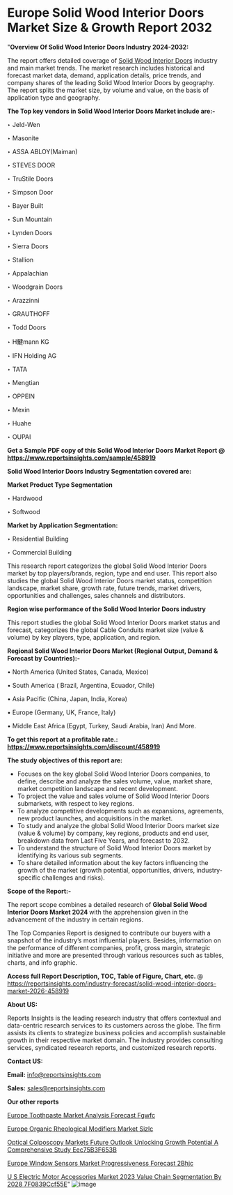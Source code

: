 # Europe Solid Wood Interior Doors Market Size & Growth Report 2032

"<strong>Overview Of Solid Wood Interior Doors Industry 2024-2032:</strong>

The report offers detailed coverage of <a href=https://www.reportsinsights.com/sample/458919>Solid Wood Interior Doors</a> industry and main market trends. The market research includes historical and forecast market data, demand, application details, price trends, and company shares of the leading Solid Wood Interior Doors by geography. The report splits the market size, by volume and value, on the basis of application type and geography.

<strong>The Top key vendors in Solid Wood Interior Doors Market include are:- </strong>

‣ Jeld-Wen

‣ Masonite

‣ ASSA ABLOY(Maiman)

‣ STEVES DOOR

‣ TruStile Doors

‣ Simpson Door

‣ Bayer Built

‣ Sun Mountain

‣ Lynden Doors

‣ Sierra Doors

‣ Stallion

‣ Appalachian

‣ Woodgrain Doors

‣ Arazzinni

‣ GRAUTHOFF

‣ Todd Doors

‣ H鰎mann KG

‣ IFN Holding AG

‣ TATA

‣ Mengtian

‣ OPPEIN

‣ Mexin

‣ Huahe

‣ OUPAI

<strong>Get a Sample PDF copy of this Solid Wood Interior Doors Market Report </strong><strong>@ <a href=https://www.reportsinsights.com/sample/458919 style=color:#0000ff;>https://www.reportsinsights.com/sample/458919</a> </strong>

<strong>Solid Wood Interior Doors Industry Segmentation covered are:</strong>

<strong>Market Product Type Segmentation</strong>

‣ Hardwood

‣ Softwood

<strong>Market by Application Segmentation:</strong>

‣ Residential Building

‣ Commercial Building

This research report categorizes the global Solid Wood Interior Doors market by top players/brands, region, type and end user. This report also studies the global Solid Wood Interior Doors market status, competition landscape, market share, growth rate, future trends, market drivers, opportunities and challenges, sales channels and distributors.

<strong>Region wise performance of the Solid Wood Interior Doors industry</strong><strong> </strong>

This report studies the global Solid Wood Interior Doors market status and forecast, categorizes the global Cable Conduits market size (value &amp; volume) by key players, type, application, and region. 

<strong>Regional Solid Wood Interior Doors Market (Regional Output, Demand &amp; Forecast by Countries):-</strong>

• North America (United States, Canada, Mexico)

• South America ( Brazil, Argentina, Ecuador, Chile)

• Asia Pacific (China, Japan, India, Korea)

• Europe (Germany, UK, France, Italy)

• Middle East Africa (Egypt, Turkey, Saudi Arabia, Iran) And More.

<strong>To get this report at a profitable rate.: <a href=https://www.reportsinsights.com/discount/458919 style=color:#0000ff;>https://www.reportsinsights.com/discount/458919</a></strong>

<strong>The study objectives of this report are:</strong>
<ul>
  <li>Focuses on the key global Solid Wood Interior Doors companies, to define, describe and analyze the sales volume, value, market share, market competition landscape and recent development.</li>
  <li>To project the value and sales volume of Solid Wood Interior Doors submarkets, with respect to key regions.</li>
  <li>To analyze competitive developments such as expansions, agreements, new product launches, and acquisitions in the market.</li>
  <li>To study and analyze the global Solid Wood Interior Doors market size (value &amp; volume) by company, key regions, products and end user, breakdown data from Last Five Years, and forecast to 2032.</li>
  <li>To understand the structure of Solid Wood Interior Doors market by identifying its various sub segments.</li>
  <li>To share detailed information about the key factors influencing the growth of the market (growth potential, opportunities, drivers, industry-specific challenges and risks).</li>
</ul>
<strong>Scope of the Report:-</strong><strong> </strong>

The report scope combines a detailed research of <strong>Global Solid Wood Interior Doors Market 2024 </strong>with the apprehension given in the advancement of the industry in certain regions.

The Top Companies Report is designed to contribute our buyers with a snapshot of the industry’s most influential players. Besides, information on the performance of different companies, profit, gross margin, strategic initiative and more are presented through various resources such as tables, charts, and info graphic.

<strong>Access full Report Description, TOC, Table of Figure, Chart, etc. </strong>@   <a href=https://reportsinsights.com/industry-forecast/solid-wood-interior-doors-market-2026-458919 style=color:#0000ff;>https://reportsinsights.com/industry-forecast/solid-wood-interior-doors-market-2026-458919</a>

<strong>About US:</strong>

Reports Insights is the leading research industry that offers contextual and data-centric research services to its customers across the globe. The firm assists its clients to strategize business policies and accomplish sustainable growth in their respective market domain. The industry provides consulting services, syndicated research reports, and customized research reports.

<strong>Contact US:</strong>

<p class=""""><b>Email:</b> <a href=mailto:info@reportsinsights.com>info@reportsinsights.com</a></p>
<p class=""""><b>Sales:</b> <a href=mailto:sales@reportsinsights.com>sales@reportsinsights.com</a></p>

<strong>Our other reports</strong>

<a href=https://www.linkedin.com/pulse/europe-toothpaste-market-analysis-forecast-fgwfc/>Europe Toothpaste Market Analysis Forecast Fgwfc</a>

<a href=https://www.linkedin.com/pulse/europe-organic-rheological-modifiers-market-sizlc/>Europe Organic Rheological Modifiers Market Sizlc</a>

<a href=https://medium.com/@jadhaosuchit578/optical-colposcopy-markets-future-outlook-unlocking-growth-potential-a-comprehensive-study-eec75b3f653b>Optical Colposcopy Markets Future Outlook Unlocking Growth Potential A Comprehensive Study Eec75B3F653B</a>

<a href=https://www.linkedin.com/pulse/europe-window-sensors-market-progressiveness-forecast-2bhjc/>Europe Window Sensors Market Progressiveness Forecast 2Bhjc</a>

<a href=https://medium.com/@g65914336/u-s-electric-motor-accessories-market-2023-value-chain-segmentation-by-2028-7f0839ccf55e>U S Electric Motor Accessories Market 2023 Value Chain Segmentation By 2028 7F0839Ccf55E</a>"
![image](https://github.com/Jaayaachit/RIResearch/assets/158452289/c11350a5-e191-4666-8516-6774b5d75bb3)
